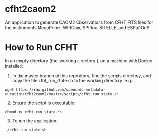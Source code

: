 # cfht2caom2
An application to generate CAOM2 Observations from CFHT FITS files for the instruments MegaPrime, WIRCam, SPIRou, SITELLE, and ESPaDOnS.

# How to Run CFHT

In an empty directory (the 'working directory'), on a machine with Docker installed:

1. In the master branch of this repository, find the scripts directory, and copy the file cfht_run_state.sh to the working directory. e.g.:

  ```
  wget https://raw.github.com/opencadc-metadata-curation/cfht2caom2/master/scripts/cfht_run_state.sh
  ```

2. Ensure the script is executable:

```
chmod +x cfht_run_state.sh
```

3. To run the application:

```
./cfht_run_state.sh
```

